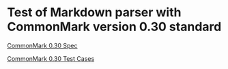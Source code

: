 <!--
	SPDX-FileCopyrightText: 2022-2024 Igor Mironchik <igor.mironchik@gmail.com>
	SPDX-License-Identifier: MIT
-->

# Test of Markdown parser with CommonMark version 0.30 standard

[CommonMark 0.30 Spec](https://spec.commonmark.org/0.30/)

[CommonMark 0.30 Test Cases](https://spec.commonmark.org/0.30/spec.json)
